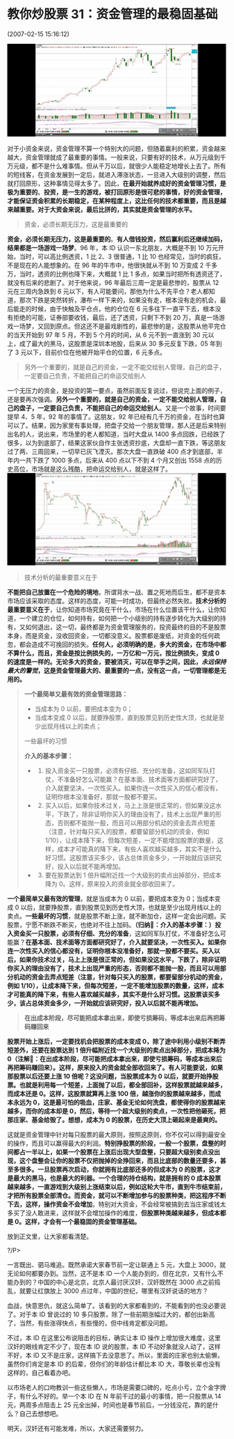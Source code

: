 # 教你炒股票 31：资金管理的最稳固基础
(2007-02-15 15:16:12)

![](./1.png)

对于小资金来说，资金管理不算一个特别大的问题，但随着赢利的积累，资金越来越大，资金管理就成了最重要的事情。一般来说，只要有好的技术，从万元级到千万元级，都不是什么难事情。但从千万以后，就很少人能稳定地增长上去了。所有的短线客，在资金发展到一定后，就进入滞涨状态，一旦进入大级别的调整，然后就打回原形，这种事情见得太多了。因此，**在最开始就养成好的资金管理习惯，是极为重要的**。**投资，是一生的游戏，被打回原形是很可悲的事情，好的资金管理，才能保证资金积累的长期稳定，在某种程度上，这比任何的技术都重要，而且是越来越重要。对于大资金来说，最后比拼的，其实就是资金管理的水平。**

> 资金，必须长期无压力，这是最重要的

**资金，必须长期无压力，这是最重要的**。**有人借钱投资，然后赢利后还继续加码，结果都是一场游戏一场梦**。96 年，本 ID 认识一东北朋友，大概是不到 10 万元开始，当时，可以高比例透资，1 比 2、3 很普通，1 比 10 也经常见，当时的疯狂，不是现在的人能想象的。在 96 年的牛市中，他很快就从不到 10 万变成 2 千多万，当时，透资的比例也降下来，大概就 1 比 1 多点，如果当时把所有透资还了，就没有后来的悲剧了。对于他来说，96 年最后三周一定是最悲惨的，股票从 12 元在三周内急跌到 6 元以下，有人可能要问，那他为什么不先平仓？老人都知道，那次下跌是突然转折，瀑布一样下来的，如果没有走，根本没有走的机会，最后能走的时候，由于快触及平仓点，他的仓位在 6 元多往下一直平下去，根本没有拒绝的可能，证券部要收钱，最后，还了透资，只剩下不到 20 万，真是一场游戏一场梦，又回到原点。但这还不是最戏剧性的，最悲惨的是，这股票从他平完仓的当天开始到 97 年 5 月，不到 5 个月的时间，从 6 元不到一直涨到 30 元以上，成了最大的黑马，这股票是深圳本地股，后来从 30 多元反复下跌，05 年到了 3 元以下，目前价位在他被开始平仓的位置，6 元多点。

> 另外一个重要的，就是自己的资金，一定不能交给别人管理，自己的盘子，一定要自己负责，不能把自己的命运交给别人

一个无压力的资金，是投资的第一要点，虽然前面反复说过，但说完上面的例子，还是要再次强调。**另外一个重要的，就是自己的资金，一定不能交给别人管理，自己的盘子，一定要自己负责，不能把自己的命运交给别人**。又是一个故事，时间要提早 4、5 年，92 年的事情了。这朋友，92 年已经有几千万的资金，在当时也算可以了。结果，因为家里有事处理，把盘子交给一个朋友管理，那人还是后来特别出名的人，说出来，市场里的老人都知道，当时大盘从 1400 多点回跌，已经跌了很多，以为到底部了，结果这家伙自作主张透资抄底，大盘却一直下跌，等这朋友过了两、三周回来，一切早已灰飞湮灭。那次大盘一直跌破 400 点才到底部，半年内一共下跌了 1000 多点，后来从 400 点以下不到 4 个月又创出 1558 点的历史高位，市场就是这么残酷，把命运交给别人，就是这样了。
![](./2.png)

> 技术分析的最重要意义在于

**不能把自己放置在一个危险的境地**，所谓背水一战、置之死地而后生，都不是资本市场应该采取的态度。这样的态度，可能一时成功，但最终必然失败。**技术分析的最重要意义在于**，让你知道市场究竟在干什么，市场在什么位置该干什么，让你知道，一个建立的仓位，如何持有，如何把一个小级别的持有逐步转化为大级别的持有，又如何退出，这一切，最终都是为资金管理服务的，投资最终的目的不是股票本身，而是资金，没收回资金，一切都没意义。股票都是废纸，对资金的任何疏忽，都会造成不可挽回的损失。**任何人，必须明确的是，多大的资金，在市场中都不算什么，而且，资金是按比例损失的，一万亿和一万元，按比例损失，变成 0 的速度是一样的。无论多大的资金，要被消灭，可以在举手之间，因此，_永远保持最大的警觉_，这是资金管理最大的、最重要的一点，没有这一点，一切管理都是无用的。**

> **一个最简单又最有效的资金管理思路：**
> - 当成本为 0 以前，要把成本变为 0；
> - 当成本变成 0 以后，就要挣股票，直到股票见到历史性大顶，也就是至少出现月线以上的卖点；
>
> 一些最坏的习惯
> 
> **介入的基本步骤：**
> - 1. 投入资金买一只股票，必须有仔细、充分的准备，这如同军队打仗，不准备好怎么可能赢？在基本面、技术面等方面都研究好了，介入就要坚决，一次性买入。如果你连一次性买入的信心都没有，证明你根本没准备好，那就一股都不要买。
> - 2. 买入以后，如果你技术过关，马上上涨是很正常的，但如果没这水平，下跌了，除非证明你买入的理由没有了，技术上出现严重的形态，否则都不能抛一股，而且可以用部分机动的资金去弄点短差（注意，针对每只买入的股票，都要留部分机动的资金，例如 1/10），让成本降下来，但每次短差，一定不能增加股票的数量，这样，成本才可能真的降下来，有些人喜欢越买越多，其实不是什么好习惯。这股票该买多少，该占总体资金多少，一开始就应该研究好，投入以后就不能再增加。
> - 3. 要在股票达到 1 倍升幅附近找一个大级别的卖点出掉部分，把成本降为 0。这样，原来投入的资金就全部收回来了。

**一个最简单又最有效的管理**，就是当成本为 0 以前，要把成本变为 0；当成本变成 0 以后，就要挣股票，直到股票见到历史性大顶，也就是至少出现月线以上的卖点。**一些最坏的习惯**，就是股票不断上涨，就不断加仓，这样一定会出问题。买股票，宁愿不断跌不断买，也绝对不往上加码。**（归纳🐢：介入的基本步骤：）投入资金买一只股票，必须有仔细、充分的准备**，这如同军队打仗，不准备好怎么可能赢？**在基本面、技术面等方面都研究好了，介入就要坚决，一次性买入。如果你连一次性买入的信心都没有，证明你根本没准备好，那就一股都不要买。买入以后，如果你技术过关，马上上涨是很正常的，但如果没这水平，下跌了，除非证明你买入的理由没有了，技术上出现严重的形态，否则都不能抛一股，而且可以用部分机动的资金去弄点短差（注意，针对每只买入的股票，都要留部分机动的资金，例如 1/10），让成本降下来，但每次短差，一定不能增加股票的数量，这样，成本才可能真的降下来，有些人喜欢越买越多，其实不是什么好习惯。这股票该买多少，该占总体资金多少，一开始就应该研究好，投入以后就不能再增加。**

> **在出成本阶段，尽可能把成本拿出来，即使亏损筹码，等成本出来后再把筹码赚回来**

**股票开始上涨后，一定要找机会把股票的成本变成 0，除了途中利用小级别不断弄短差外，还要在股票达到 1 倍升幅附近找一个大级别的卖点出掉部分，把成本降为 0（注解🐷：在出成本阶段，尽可能把成本拿出来，即使亏损筹码，等成本出来后再把筹码赚回来）。这样，原来投入的资金就全部收回来了。有人可能要说，如果那股票以后还要上涨 10 倍呢？这没问题，当股票成本为 0 以后，就要开始挣股票。也就是利用每一个短差，上面抛了以后，都全部回补，这样股票就越来越多，而成本还是 0。这样，这股票就算再上涨 100 倍，越涨你的股票越来越多，而成本永远为 0，这是最可怕的吸血，庄家、基金无论如何洗盘，都使得你的股票越来越多，而你的成本却是 0，然后，等待一个超大级别的卖点，一次性把他砸死，把那庄家、基金给毁了。想想，成本为 0 的股票，在历史大顶上砸起来是最爽的。**

这就是资金管理中针对每只股票的最大原则，按照这原则，你不仅可以得到最安全的操作，而且可以赢得最大的利润。**特别挣股票的阶段，一般一个股票，盘整的时间都占一半以上，如果一个股票在上涨后出现大型盘整，只要超大级别卖点没出现，这个盘整会让你的股票不仅把抛掉的全挣回来，而且比底部的数量还要多，甚至多很多。一旦股票再次启动，你就拥有比底部还多的但成本为 0 的股票，这才是最大的黑马，也是最大的利器。一个合理的持仓结构，就是拥有的 0 成本股票越来越多，一直游戏到大级别上涨结束以后，例如这轮大牛市，直到牛市结束前，才把所有股票全部清仓。而资金，就可以不断增加参与的股票种类，把这程序不断下去，这样，操作资金不会增加**，特别对大资金，不会经常被搞到去当庄家或钱太多买了没人敢进来，这样就不会增加操作的难度，**但股票种类越来越多，但成本都是 0。这样，才会有一个最稳固的资金管理基础。**

放到正文里，让大家都看清楚。

?/P>

一言既出、驷马难追。既然承诺大家春节前一定让联通上 5 元，大盘上 3000，就无论如何都要办到。当然，这不是本 ID 一个人能办到的，但在北京，又有什么不能办到的？中国的中心是北京，北京人最讨厌汉奸，汉奸既然在 3000 点之前捣乱，就要让红旗放上 3000 点过年，中国的世纪，哪里有汉奸说话的地方？

血战，快意恩仇，就这么简单了。该看到的大家都看到的，不能看到的也没必要说了。对于本 ID 曾说过的 10 多只股票，除了一些前期涨幅过大的，都创出新高了，当然，有些涨得快点，有些慢的，但中线肯定都没问题。

不过，本 ID 在这里公布说阻击的目标，确实让本 ID 操作上增加很大难度，这里汉奸的眼线肯定不少了，现在本 ID 说的股票，本 ID 不动好象就没人动了，这样不好，本 ID 又不是庄家，这样搞下去没意思了。所以，里面的庄家也别太偷懒，虽然你们肯定是本 ID 的后辈，但你们的年龄估计都比本 ID 大，尊敬长辈也没有这样的，自己看着办吧。

以市场老人的口吻教训一些这些懒人，市场是需要口碑的，吃点小亏，立个金字牌子，有什么不好的。举一个本 ID 在 N 年前干过的最小的事情，把一只股票从 14 元，两周多点阻击上 25 元全出掉，时间也是春节前后，一分钱没花，靠的是什么？自己去想想吧。

明天，汉奸还有可能发难，所以，大家还需要努力。
